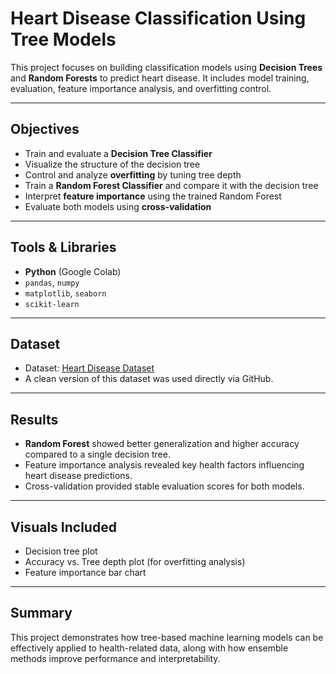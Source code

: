 # Heart Disease Classification Using Tree Models

This project focuses on building classification models using **Decision Trees** and **Random Forests** to predict heart disease. It includes model training, evaluation, feature importance analysis, and overfitting control.

---

## Objectives

- Train and evaluate a **Decision Tree Classifier**
- Visualize the structure of the decision tree
- Control and analyze **overfitting** by tuning tree depth
- Train a **Random Forest Classifier** and compare it with the decision tree
- Interpret **feature importance** using the trained Random Forest
- Evaluate both models using **cross-validation**

---

## Tools & Libraries

- **Python** (Google Colab)
- `pandas`, `numpy`
- `matplotlib`, `seaborn`
- `scikit-learn`

---

## Dataset

- Dataset: [Heart Disease Dataset](https://www.kaggle.com/datasets/johnsmith88/heart-disease-dataset)
- A clean version of this dataset was used directly via GitHub.

---

## Results

- **Random Forest** showed better generalization and higher accuracy compared to a single decision tree.
- Feature importance analysis revealed key health factors influencing heart disease predictions.
- Cross-validation provided stable evaluation scores for both models.

---

## Visuals Included

- Decision tree plot
- Accuracy vs. Tree depth plot (for overfitting analysis)
- Feature importance bar chart

---

## Summary

This project demonstrates how tree-based machine learning models can be effectively applied to health-related data, along with how ensemble methods improve performance and interpretability.
